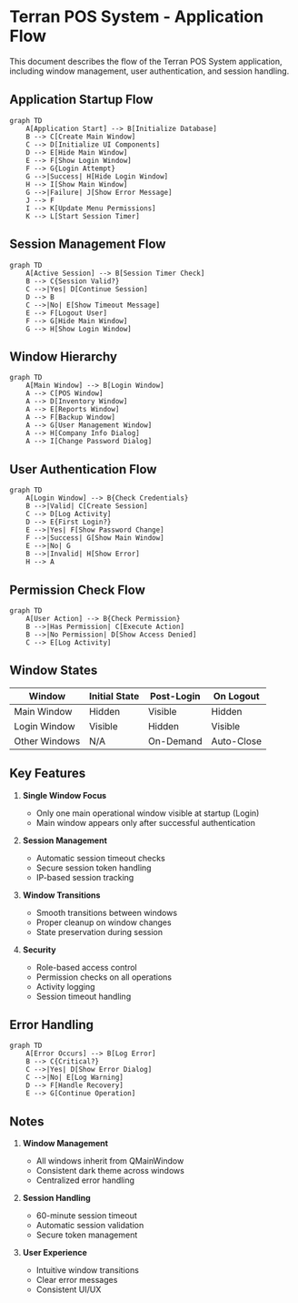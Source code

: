 # Terran POS System - Application Flow

This document describes the flow of the Terran POS System application, including window management, user authentication, and session handling.

## Application Startup Flow

```mermaid
graph TD
    A[Application Start] --> B[Initialize Database]
    B --> C[Create Main Window]
    C --> D[Initialize UI Components]
    D --> E[Hide Main Window]
    E --> F[Show Login Window]
    F --> G{Login Attempt}
    G -->|Success| H[Hide Login Window]
    H --> I[Show Main Window]
    G -->|Failure| J[Show Error Message]
    J --> F
    I --> K[Update Menu Permissions]
    K --> L[Start Session Timer]
```

## Session Management Flow

```mermaid
graph TD
    A[Active Session] --> B[Session Timer Check]
    B --> C{Session Valid?}
    C -->|Yes| D[Continue Session]
    D --> B
    C -->|No| E[Show Timeout Message]
    E --> F[Logout User]
    F --> G[Hide Main Window]
    G --> H[Show Login Window]
```

## Window Hierarchy

```mermaid
graph TD
    A[Main Window] --> B[Login Window]
    A --> C[POS Window]
    A --> D[Inventory Window]
    A --> E[Reports Window]
    A --> F[Backup Window]
    A --> G[User Management Window]
    A --> H[Company Info Dialog]
    A --> I[Change Password Dialog]
```

## User Authentication Flow

```mermaid
graph TD
    A[Login Window] --> B{Check Credentials}
    B -->|Valid| C[Create Session]
    C --> D[Log Activity]
    D --> E{First Login?}
    E -->|Yes| F[Show Password Change]
    F -->|Success| G[Show Main Window]
    E -->|No| G
    B -->|Invalid| H[Show Error]
    H --> A
```

## Permission Check Flow

```mermaid
graph TD
    A[User Action] --> B{Check Permission}
    B -->|Has Permission| C[Execute Action]
    B -->|No Permission| D[Show Access Denied]
    C --> E[Log Activity]
```

## Window States

| Window | Initial State | Post-Login | On Logout |
|--------|--------------|------------|-----------|
| Main Window | Hidden | Visible | Hidden |
| Login Window | Visible | Hidden | Visible |
| Other Windows | N/A | On-Demand | Auto-Close |

## Key Features

1. **Single Window Focus**
   - Only one main operational window visible at startup (Login)
   - Main window appears only after successful authentication

2. **Session Management**
   - Automatic session timeout checks
   - Secure session token handling
   - IP-based session tracking

3. **Window Transitions**
   - Smooth transitions between windows
   - Proper cleanup on window changes
   - State preservation during session

4. **Security**
   - Role-based access control
   - Permission checks on all operations
   - Activity logging
   - Session timeout handling

## Error Handling

```mermaid
graph TD
    A[Error Occurs] --> B[Log Error]
    B --> C{Critical?}
    C -->|Yes| D[Show Error Dialog]
    C -->|No| E[Log Warning]
    D --> F[Handle Recovery]
    E --> G[Continue Operation]
```

## Notes

1. **Window Management**
   - All windows inherit from QMainWindow
   - Consistent dark theme across windows
   - Centralized error handling

2. **Session Handling**
   - 60-minute session timeout
   - Automatic session validation
   - Secure token management

3. **User Experience**
   - Intuitive window transitions
   - Clear error messages
   - Consistent UI/UX 